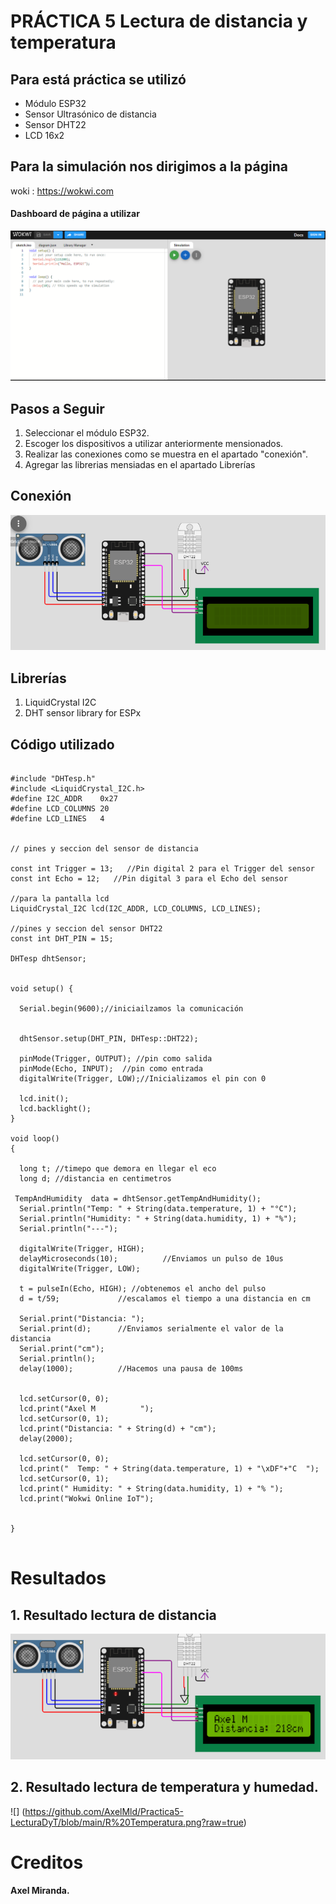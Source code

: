# **PRÁCTICA 5 Lectura de distancia y temperatura**

## Para está práctica se utilizó 

* Módulo ESP32
* Sensor Ultrasónico de distancia 
* Sensor DHT22
* LCD 16x2

## Para la simulación nos dirigimos a la página  

woki : https://wokwi.com

#### Dashboard de página a utilizar 
![](https://github.com/AxelMld/Practica-3-Sensor-Ultrasonico-/blob/main/dash.png?raw=true)

## Pasos a Seguir 

1. Seleccionar el módulo ESP32.
2. Escoger los dispositivos a utilizar anteriormente mensionados. 
3. Realizar las conexiones como se muestra en el apartado "conexión".
4. Agregar las librerias mensiadas en el apartado Librerías 




## **Conexión**

![](https://github.com/AxelMld/Practica5-LecturaDyT/blob/main/conexiones.png?raw=true)


## **Librerías**
1. LiquidCrystal I2C
2. DHT sensor library for ESPx

## Código utilizado 


```

#include "DHTesp.h"
#include <LiquidCrystal_I2C.h>
#define I2C_ADDR    0x27
#define LCD_COLUMNS 20
#define LCD_LINES   4


// pines y seccion del sensor de distancia 

const int Trigger = 13;   //Pin digital 2 para el Trigger del sensor
const int Echo = 12;   //Pin digital 3 para el Echo del sensor

//para la pantalla lcd
LiquidCrystal_I2C lcd(I2C_ADDR, LCD_COLUMNS, LCD_LINES);

//pines y seccion del sensor DHT22
const int DHT_PIN = 15;

DHTesp dhtSensor;


void setup() {

  Serial.begin(9600);//iniciailzamos la comunicación


  dhtSensor.setup(DHT_PIN, DHTesp::DHT22);
 
  pinMode(Trigger, OUTPUT); //pin como salida
  pinMode(Echo, INPUT);  //pin como entrada
  digitalWrite(Trigger, LOW);//Inicializamos el pin con 0

  lcd.init();
  lcd.backlight();
}

void loop()
{

  long t; //timepo que demora en llegar el eco
  long d; //distancia en centimetros

 TempAndHumidity  data = dhtSensor.getTempAndHumidity();
  Serial.println("Temp: " + String(data.temperature, 1) + "°C");
  Serial.println("Humidity: " + String(data.humidity, 1) + "%");
  Serial.println("---");

  digitalWrite(Trigger, HIGH);
  delayMicroseconds(10);          //Enviamos un pulso de 10us
  digitalWrite(Trigger, LOW);
  
  t = pulseIn(Echo, HIGH); //obtenemos el ancho del pulso
  d = t/59;             //escalamos el tiempo a una distancia en cm
  
  Serial.print("Distancia: ");
  Serial.print(d);      //Enviamos serialmente el valor de la distancia
  Serial.print("cm");
  Serial.println();
  delay(1000);          //Hacemos una pausa de 100ms


  lcd.setCursor(0, 0);
  lcd.print("Axel M          ");
  lcd.setCursor(0, 1);
  lcd.print("Distancia: " + String(d) + "cm");
  delay(2000);

  lcd.setCursor(0, 0);
  lcd.print("  Temp: " + String(data.temperature, 1) + "\xDF"+"C  ");
  lcd.setCursor(0, 1);
  lcd.print(" Humidity: " + String(data.humidity, 1) + "% ");
  lcd.print("Wokwi Online IoT");


}


```


# **Resultados**

## 1. Resultado lectura de distancia  

![](https://github.com/AxelMld/Practica5-LecturaDyT/blob/main/R%20Distancia.png?raw=true)

## 2. Resultado lectura de temperatura y humedad. 

![] (https://github.com/AxelMld/Practica5-LecturaDyT/blob/main/R%20Temperatura.png?raw=true)


# Creditos 

**Axel Miranda.**

